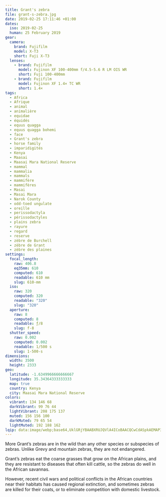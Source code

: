 ```yaml
---
title: Grant's zebra
file: grant-s-zebra.jpg
date: 2019-02-25 17:11:46 +01:00
dates:
  iso: 2019-02-25
  human: 25 February 2019
gear:
  camera:
    brand: Fujifilm
    model: X-T3
    short: Fuji X-T3
  lenses:
    - brand: Fujifilm
      model: Fujinon XF 100-400mm f/4.5-5.6 R LM OIS WR
      short: Fuji 100-400mm
    - brand: Fujifilm
      model: Fujinon XF 1.4× TC WR
      short: 1.4×
tags:
  - Africa
  - Afrique
  - animal
  - animalière
  - equidae
  - équidés
  - equus quagga
  - equus quagga bohemi
  - face
  - Grant's zebra
  - horse family
  - imparidigités
  - Kenya
  - Maasai
  - Maasai Mara National Reserve
  - mammal
  - mammalia
  - mammals
  - mammifère
  - mammifères
  - Masai
  - Masai Mara
  - Narok County
  - odd-toed ungulate
  - oreille
  - perissodactyla
  - périssodactyles
  - plains zebra
  - rayure
  - regard
  - reserve
  - zèbre de Burchell
  - zèbre de Grant
  - zèbre des plaines
settings:
  focal_length:
    raw: 406.8
    eq35mm: 610
    computed: 610
    readable: 610 mm
    slug: 610-mm
  iso:
    raw: 320
    computed: 320
    readable: "320"
    slug: "320"
  aperture:
    raw: 8
    computed: 8
    readable: ƒ/8
    slug: f-8
  shutter_speed:
    raw: 0.002
    computed: 0.002
    readable: 1/500 s
    slug: 1-500-s
dimensions:
  width: 3500
  height: 2333
geo:
  latitude: -1.6349966666666667
  longitude: 35.34364333333333
  map: true
  country: Kenya
  city: Maasai Mara National Reserve
colors:
  vibrant: 134 146 68
  darkVibrant: 99 76 44
  lightVibrant: 208 175 137
  muted: 156 156 100
  darkMuted: 79 65 54
  lightMuted: 192 188 162
lqip: data:image/webp;base64,UklGRjYBAABXRUJQVlA4ICoBAACQCwCdASpkAEMAP3GuyVw0rqi4LNbaSwAuCWMA02Aa6m/spPnpmFmuoQSfcaWJOds80TAyvXHqx4vRoK/5cFeUdaol1bGq36y2UZcGVB5lQC4kEjNymotOyEYciLbSrW6om4MUAADScwZSU2xB+vCGhky/1wXaB9Mn9h8oEZ7BIQZ+t8CHNj0qu4lQEqx0TutjiYVymkiwf9gs8q2aathvDfU6a/33ZEtHXpjS7An6vI7KL4VLgp2ijibvtlcOJHcDbx9OWarnT7BtvZspQrZMtDPAMtZYpGWbyD1is/6bHKkkuXRzTkJgVzsMhJKLztIHlseQArlcWQtCmAD5LIHmXpwoMveEHQ+nJaTxfaqeMtabRYVmqR1tAkq0O17LyPekBmwAgGTJgAAA
---
```


More Grant’s zebras are in the wild than any other species or subspecies of zebras. Unlike Grevy and mountain zebras, they are not endangered.

Grant’s zebras eat the coarse grasses that grow on the African plains, and they are resistant to diseases that often kill cattle, so the zebras do well in the African savannas.

However, recent civil wars and political conflicts in the African countries near their habitats has caused regional extinction, and sometimes zebras are killed for their coats, or to eliminate competition with domestic livestock.

